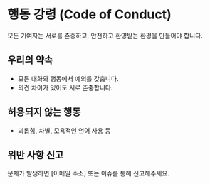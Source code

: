 # 행동 강령 (Code of Conduct)

모든 기여자는 서로를 존중하고, 안전하고 환영받는 환경을 만들어야 합니다.

## 우리의 약속
- 모든 대화와 행동에서 예의를 갖춥니다.
- 의견 차이가 있어도 서로 존중합니다.

## 허용되지 않는 행동
- 괴롭힘, 차별, 모욕적인 언어 사용 등

## 위반 사항 신고
문제가 발생하면 [이메일 주소] 또는 이슈를 통해 신고해주세요.
